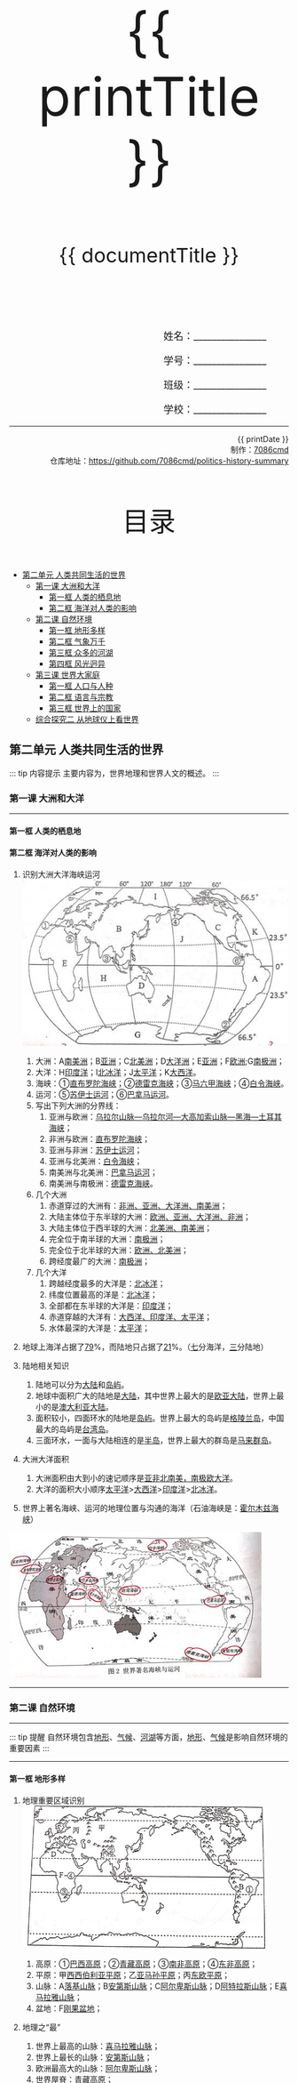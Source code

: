 
  <style>
  #title {
    padding-top: 40%;
    font-size: 96px;
  }

  #subtitle {
    font-size: 36px;
    padding-top: 18%;
  }

  #ending {
    padding-top: 60%;
    font-size: 48px;
    padding-bottom: 12%;
  }

  .center {
    text-align: center;
  }
  .right {
    text-align: right;
  }

  #inform {
    padding-right: 8%;
    font-size: 18px;
  }

  #allinform {
    padding-top: 18%;
  }

  .topic {
    padding-top: 12%;
    padding-bottom: 8%;
    font-size: 48px;
  }
</style>
<div class="center">
  <div id="title">{{ printTitle }}</div>
  <div id="subtitle" v-if="documentTitle !== printTitle">{{ documentTitle }}</div>
</div>
<div class="right" id="allinform">
  <p id="inform">姓名：________________</p>
  <p id="inform">学号：________________</p>
  <p id="inform">班级：________________</p>
  <p id="inform">学校：________________</p>

  <hr />
  <div>
    {{ printDate }}<br />
    制作：<a href="https://github.com/7086cmd/">7086cmd</a><br />
    仓库地址：<a href="https://github.com/7086cmd/politics-history-summary"
      >https://github.com/7086cmd/politics-history-summary</a
    >
  </div>
</div>


<div class="divider_top"></div>

<div class="divider_top"></div>

<div class="center">
  <div class="topic">目录</div>
</div>

  - [第二单元 人类共同生活的世界](#第二单元-人类共同生活的世界)<br>
    - [第一课 大洲和大洋](#第一课-大洲和大洋)<br>
      - [第一框 人类的栖息地](#第一框-人类的栖息地)<br>
      - [第二框 海洋对人类的影响](#第二框-海洋对人类的影响)<br>
    - [第二课 自然环境](#第二课-自然环境)<br>
      - [第一框 地形多样](#第一框-地形多样)<br>
      - [第二框 气象万千](#第二框-气象万千)<br>
      - [第三框 众多的河湖](#第三框-众多的河湖)<br>
      - [第四框 风光迥异](#第四框-风光迥异)<br>
    - [第三课 世界大家庭](#第三课-世界大家庭)<br>
      - [第一框 人口与人种](#第一框-人口与人种)<br>
      - [第二框 语言与宗教](#第二框-语言与宗教)<br>
      - [第三框 世界上的国家](#第三框-世界上的国家)<br>
    - [综合探究二 从地球仪上看世界](#综合探究二-从地球仪上看世界)<br>

<div class="divider_top"></div>


## 第二单元 人类共同生活的世界

::: tip 内容提示
主要内容为，世界地理和世界人文的概述。
:::

<div class="divider"></div>

### 第一课 大洲和大洋

---

#### 第一框 人类的栖息地

#### 第二框 海洋对人类的影响

1. 识别大洲大洋海峡运河
   ![QQ图片20201225144119](/assets/hg-2-1-1-1.jpg)

    1. 大洲：A<u>南美洲</u>；B<u>亚洲</u>；C<u>北美洲</u>；D<u>大洋洲</u>；E<u>亚洲</u>；F<u>欧洲</u>;G<u>南极洲</u>；
    2. 大洋：H<u>印度洋</u>；I<u>北冰洋</u>；J<u>太平洋</u>；K<u>大西洋</u>。
    3. 海峡：①<u>直布罗陀海峡</u>；②<u>德雷克海峡</u>；③<u>马六甲海峡</u>；④<u>白令海峡</u>。
    4. 运河：⑤<u>苏伊士运河</u>；⑥<u>巴拿马运河</u>。
    5. 写出下列大洲的分界线：
        1. 亚洲与欧洲：<u>乌拉尔山脉—乌拉尔河—大高加索山脉—黑海—土耳其海峡</u>；
        2. 非洲与欧洲：<u>直布罗陀海峡</u>；
        3. 亚洲与非洲：<u>苏伊士运河</u>；
        4. 亚洲与北美洲：<u>白令海峡</u>；
        5. 南美洲与北美洲：<u>巴拿马运河</u>；
        6. 南美洲与南极洲：<u>德雷克海峡</u>。
    6. 几个大洲
        1. 赤道穿过的大洲有：<u>非洲、亚洲、大洋洲、南美洲</u>；
        2. 大陆主体位于东半球的大洲：<u>欧洲、亚洲、大洋洲、非洲</u>；
        3. 大陆主体位于西半球的大洲：<u>北美洲、南美洲</u>；
        4. 完全位于南半球的大洲：<u>南极洲</u>；
        5. 完全位于北半球的大洲：<u>欧洲、北美洲</u>；
        6. 跨经度最广的大洲：<u>南极洲</u>；
    7. 几个大洋
        1. 跨越经度最多的大洋是：<u>北冰洋</u>；
        2. 纬度位置最高的洋是：<u>北冰洋</u>；
        3. 全部都在东半球的大洋是：<u>印度洋</u>；
        4. 赤道穿越的大洋有：<u>大西洋、印度洋、太平洋</u>；
        5. 水体最深的大洋是：<u>太平洋</u>；

2. 地球上海洋占据了<u>79</u>%，而陆地只占据了<u>21</u>%。（<u>七</u>分海洋，<u>三</u>分陆地）

3. 陆地相关知识

    1. 陆地可以分为<u>大陆</u>和<u>岛屿</u>。
    2. 地球中面积广大的陆地是<u>大陆</u>，其中世界上最大的是<u>欧亚大陆</u>，世界上最小的是<u>澳大利亚大陆</u>。
    3. 面积较小，四面环水的陆地是<u>岛屿</u>。世界上最大的岛屿是<u>格陵兰岛</u>，中国最大的岛屿是<u>台湾岛</u>。
    4. 三面环水，一面与大陆相连的是<u>半岛</u>，世界上最大的群岛是<u>马来群岛</u>。

4. 大洲大洋面积

    1. 大洲面积由大到小的速记顺序是<u>亚非北南美，南极欧大洋</u>。
    2. 大洋的面积大小顺序<u>太平洋</u>><u>大西洋</u>><u>印度洋</u>><u>北冰洋</u>。

5. 世界上著名海峡、运河的地理位置与沟通的海洋（石油海峡是：<u>霍尔木兹海峡</u>）

![img](/assets/hg-2-1-1-2.jpg)

---

<div class="divider"></div>

### 第二课 自然环境

---

::: tip 提醒
自然环境包含<u>地形</u>、<u>气候</u>、<u>河湖</u>等方面，<u>地形</u>、<u>气候</u>是影响自然环境的重要因素
:::

---

#### 第一框 地形多样

1. 地理重要区域识别
   <img alt="QQ图片20210106083417" src="/assets/hg-2-2-1-1.jpg" style="zoom: 60%;" />
    1. 高原：①<u>巴西高原</u>；②<u>青藏高原</u>；③<u>南非高原</u>；④<u>东非高原</u>；
    2. 平原：甲<u>西西伯利亚平原</u>；乙<u>亚马孙平原</u>；丙<u>东欧平原</u>；
    3. 山脉：A<u>落基山脉</u>；B<u>安第斯山脉</u>；C<u>阿尔卑斯山脉</u>；D<u>阿特拉斯山脉</u>；E<u>喜马拉雅山脉</u>；
    4. 盆地：F<u>刚果盆地</u>；
2. 地理之“最”

    1. 世界上最高的山脉：<u>喜马拉雅山脉</u>；
    2. 世界上最长的山脉：<u>安第斯山脉</u>；
    3. 欧洲最高大的山脉：<u>阿尔卑斯山脉</u>；
    4. 世界屋脊：<u>青藏高原</u>；
    5. 世界上最大的高原：<u>巴西高原</u>；
    6. 世界最大的热带雨林区：<u>亚马孙平原</u>；
    7. 世界上最大的平原：<u>亚马孙平原</u>；
    8. 北半球最冷的平原：<u>西西伯利亚平原</u>；
    9. 世界上最大的盆地：<u>西伯利亚盆地</u>；
    10. 被称为高原大陆的大洲是：<u>非洲</u>；

3. 世界上平均海拔最低的大洲是<u>欧洲</u>；最高的大洲是<u>南极洲</u>；

4. 一个地区的地形特点一般从<u>海拔</u>、<u>地面起伏</u>、<u>地形种类和分布</u>三个方面来描述

5. 简写亚洲的地形特点
    1. <u>亚洲地表起伏很大；</u>（地形起伏特点）
    2. <u>亚洲地形种类多样，以山地和高原为主；</u>（地形种类特点）
    3. <u>亚洲地势中间高、四周地。</u>（地势特点）

---

#### 第二框 气象万千

1. 我们可以通过<u>气温曲线</u>图和<u>降水量柱状</u>图，从<u>气温</u>和<u>降水</u>两个方面来描述各地不同的气候。

2. 请写出下列图示所代表的气候类型、气候特点，并列举一例代表性的城市。

    ![img](/assets/hg-2-2-2-1.jpg)

    | <u>热带雨林气候</u> | <u>热带草原气候</u>             | <u>热带季风气候</u>             | <u>热带沙漠气候</u>           | <u>亚热带季风和湿润气候</u>           |
    | ------------------- | ------------------------------- | ------------------------------- | ----------------------------- | ------------------------------------- |
    | <u>终年高温多雨</u> | <u>终年高温，<br>分干湿两季</u> | <u>终年高温，<br>分旱雨两季</u> | <u>终年高温，<br>降水稀少</u> | <u>夏季高温多雨，<br>冬季温和少雨</u> |
    | <u>伊基托斯</u>     | <u>巴马科</u>                   | <u>孟买</u>                     | <u>阿斯旺</u>                 | <u>上海</u>                           |

    ![img](/assets/hg-2-2-2-2.jpg)

    | <u>地中海气候</u>                     | <u>温带海洋性气候</u>             | <u>温带季风气候</u>                   | <u>温带大陆性气候</u>         | <u>寒带气候</u>               |
    | ------------------------------------- | --------------------------------- | ------------------------------------- | ----------------------------- | ----------------------------- |
    | <u>夏季炎热干燥，<br>冬季温和多雨</u> | <u>冬暖夏凉，<br>全年降水均匀</u> | <u>夏季高温多雨，<br>冬季寒冷干燥</u> | <u>冬冷夏热，<br>降水较少</u> | <u>终年严寒，<br>降水稀少</u> |
    | <u>罗马</u>                           | <u>伦敦</u>                       | <u>北京</u>                           | <u>莫斯科</u>                 | <u>东方站</u>                 |

3. 识别亚洲地区的气候类型

    ![亚洲气候类型](/assets/hg-2-2-2-3.jpg)

    1. 写出图中序号代表的气候类型名称<br>
        ①<u>热带沙漠气候</u>；②<u>地中海气候</u>；③<u>寒带气候</u>；<br>
        ④<u>热带季风气候</u>；⑤<u>温带季风气候</u>；⑥<u>热带雨林气候</u>；<br>
        ⑦<u>亚热带季风和湿润气候</u>；⑧<u>温带大陆性气候</u>；⑨<u>高原山地气候</u>。

    2. 在亚洲各种气候类型中，影响范围最大的是<u>温带大陆性气候</u>，降水最多的是<u>热带雨林气候</u>。
    3. 在世界主要气候类型中，亚洲没有分布的是<u>温带海洋性气候</u>、<u>热带草原气候</u>。

4. 气候之”最“

    1. 世界上分布面积最大的气候类型：<u>温带大陆性气候</u>；
    2. 除南极洲外各大洲都有分布的气候类型：<u>地中海气候</u>；

5. 理想大陆气候分布模式图（北半球）了解位置

    ![u=2715298557,3091226611&fm=15&gp=0](/assets/hg-2-2-2-4.jpg)

    ![扫描全能王 2020-12-31 09.19_2](/assets/hg-2-2-2-5.jpg)

---

#### 第三框 众多的河湖

1. 被称为大地的动脉的是<u>河流</u>；
   被誉为大地的明珠的是<u>湖泊</u>；
   被誉为大地的骨架的是<u>山脉</u>。

2. 世界主要的河流与湖泊

    | 河湖              | 流向              | 所在大洲          | 世界之最                              |
    | ----------------- | ----------------- | ----------------- | ------------------------------------- |
    | 尼罗河            | <u>自南向北流</u> | 非洲              | <u>世界第一长河</u>                   |
    | 亚马孙河          | <u>自西向东流</u> | 南美洲            | <u>世界上流量第一</u>                 |
    | 多瑙河            | <u>自西向东流</u> | <u>欧洲</u>       | <u>世界上干流流经国家最多</u>         |
    | <u>刚果河</u>     | <u>自东向西流</u> | <u>非洲</u>       | 世界水能蕴含量最大                    |
    | 黄河              | <u>自西向东流</u> | <u>亚洲</u>       | <u>世界上含沙量最大</u>               |
    | <u>苏必利尔湖</u> | /                 | 北美洲            | 世界上面积最大的淡水湖                |
    | 里海              | /                 | <u>亚欧交界处</u> | <u>世界上面积最大的湖泊（咸水湖）</u> |
    | 贝加尔湖          | /                 | <u>亚洲</u>       | <u>世界上最深的湖泊</u>               |
    | <u>死海</u>       | /                 | 亚洲              | 世界上海拔最低的湖                    |
    | <u>青海湖</u>     | /                 | <u>亚洲</u>       | 中国面积最大的咸水湖                  |
    | <u>鄱阳湖</u>     | /                 | <u>亚洲</u>       | 中国面积最大的淡水湖                  |

3. 亚洲河流与地形之间的关系：亚洲<u>中间高四周低</u>的地势特点，导致河流呈<u>放射状</u>分布。

4. 填图
   ![扫描全能王 2021-01-08 14.07_1](/assets/hg-2-2-3-1.jpg)

    1. 名称：<u>尼罗河</u>；流向：<u>自南向北</u>；注入：<u>地中海</u>；位于：<u>非</u>洲；
    2. 名称：<u>密西西比河</u>；流向：<u>自西向东流</u>；注入：<u>墨西哥湾（大西洋）</u>；位于：<u>北美</u>洲；
    3. 名称：<u>亚马孙河</u>；流向：<u>自西向东流</u>；注入：<u>大西洋</u>；位于：<u>南美</u>洲；
    4. 名称：<u>湄公河</u>；流向：<u>自北向南流</u>；注入：<u>南海（太平洋）</u>；位于：<u>亚</u>洲。

---

#### 第四框 风光迥异

1. 世界各地在<u>地形</u>和<u>气候</u>等方面的地区差异，共同构成了多种多样的自然景观。

2. 读图，然后回答以下问题

    <img alt="扫描全能王 2021-01-08 14.07_2" src="/assets/hg-2-2-4-1.jpg" style="zoom: 40%">

    1. 在图中标出企鹅主要生活的大洲；（用字母 A 表示）
    2. 在图中标出世界上面积最大的热带雨林分布区；（用字母 B 表示）
    3. 在图中标出撒哈拉沙漠所在的区域。（用字母 C 表示）

---

<div class="divider"></div>

### 第三课 世界大家庭

---

#### 第一框 人口与人种

1. 世界上人口最稠密的地区是亚洲东部和南部、<u>欧洲</u>西部及<u>北美洲</u>东部。
2. 世界的居民，根据皮肤的颜色以及头发、鼻形、眼色、面部的特征等可分为<u>黄色人种</u>、<u>黑色人种</u>和<u>白色人种</u>三大人种。
3. 分布特点：世界人种在分布上既有<u>大范围的集中</u>，又有<u>小范围的零星分布</u>。
4. 人口数量最多的是<u>白色</u>人种。其中印第安人属于<u>黄色</u>人种，印度人属于<u>白色</u>人种，阿拉伯人属于<u>白色</u>人种。

---

#### 第二框 语言与宗教

1. 世界上使用人数最多的是<u>汉语</u>，使用最广泛的语言是<u>英语</u>。
2. 世界上的三大宗教指的是<u>佛教</u>、<u>基督教</u>和<u>伊斯兰教</u>。

---

#### 第三框 世界上的国家

1. 一个国家的领土是神圣不可侵犯的，它包括该国的<u>领地</u>、<u>领水</u>和<u>领空</u>。

2. 按经济发展水平，世界上的国家通常被分为<u>发达</u>国家和<u>发展中</u>国家两大类，发达国家主要分布在<u>欧</u>洲、<u>北美</u>洲、<u>大洋</u>洲，还有亚洲的<u>日本</u>。发展中国家绝大部分集中分布在<u>亚洲</u>、<u>非洲</u>和拉丁美洲。

3. 世界上最大的发展中国家是<u>中国</u>。当今世界最发达的国家是<u>美国</u>。

4. 处理国与国关系的基本准则是：<u>和平共处五项原则</u>（作为国际社会的成员，任何国家都应该在<u>相互尊重领土和主权完整</u>、<u>互不侵犯</u>、<u>步互不干涉内政</u>、<u>平等互利</u>、<u>和平共处</u>下，共同为维护世界大家庭的繁荣与稳定，贡献自己的力量）。

5. 国界线的划分：国界是人为划分的，如埃及与利比亚的部分国界是以<u>经线</u>来划定的；法国与西班牙的国家是以<u>山脉</u>来划定的；老挝与泰国的国界是以<u>河流</u>来划定的；美国与加拿大的部分国界是以<u>纬线</u>来划定的

6. 世界陆地面积位居世界前六位的国家，从大到小依次为：<u>俄罗斯</u>、<u>加拿大</u>、<u>中国</u>、<u>美国</u>、巴西、澳大利亚。

7. 以下是哪些国家的国旗

    | 中国                           | 俄罗斯                         | 阿根廷                         | 埃及                           |
    | ------------------------------ | ------------------------------ | ------------------------------ | ------------------------------ |
    | ![cn](/assets/hg-2-3-3/cn.jpg) | ![ru](/assets/hg-2-3-3/ru.jpg) | ![ar](/assets/hg-2-3-3/ar.jpg) | ![eg](/assets/hg-2-3-3/eg.jpg) |

    | 澳大利亚                       | 新加坡                         | 加拿大                         | 英国                           |
    | ------------------------------ | ------------------------------ | ------------------------------ | ------------------------------ |
    | ![au](/assets/hg-2-3-3/au.jpg) | ![sg](/assets/hg-2-3-3/sg.jpg) | ![ca](/assets/hg-2-3-3/ca.jpg) | ![uk](/assets/hg-2-3-3/uk.jpg) |

8. 世界上人口最多的国家是<u>中国</u>；
   人口超过一亿的国家最多的大洲是<u>亚洲</u>。

---

<div class="divider"></div>

### 综合探究二 从地球仪上看世界

---

1. 经线指示<u>南北</u>方向，纬线指示<u>东西</u>方向。

2. 东西半球的分界线是<u>20°W</u>，<u>160°E</u>；<br>
   东西经的划分界限是<u>本初子午线（0°）</u>。

3. 南北半球的划分是以<u>赤道（0°）</u>来划分。

4. 东经的代号是<u>E</u>*(ast)*，西经的代号是<u>W</u>*(est)*，北纬的代号是<u>N</u>*(orth)*，南纬的代号是<u>S</u>*(outh)*。

5. 维度带的划分

    | 纬度带（名称） | <u>低纬度</u>             | <u>中纬度</u>                 | <u>高纬度</u>                 |
    | -------------- | ------------------------- | ----------------------------- | ----------------------------- |
    | 纬度范围       | <u>30°N—0°<br>0°—30°S</u> | <u>30°N—60°N<br>30°S—60°S</u> | <u>60°N—90°N<br>60°S—90°S</u> |

6. 五带的划分
    ![img](/assets/hg-2-5-1.gif)
    1. 五带的纬度范围：A<u>66.5°N—90°N</u>；B<u>23.5°N—66.5°N</u>；C<u>23.5°N—23.5°S</u>；<br>
    D<u>23.5°S—66.5°S</u>；E<u>66.5°S—90°S</u>。
    2. 填写纬线的名称与纬度：1<u>北极圈</u>：<u>66.5°N</u>；2<u>北回归线</u>：<u>23.5°N</u>；<br>
    3<u>南回归线</u>：<u>23.5°S</u>；4<u>南极圈</u>：<u>66.5°S</u>。

7. 中国之”最“
    1. 中国最东边的经度约为<u>135°E</u>；
    2. 中国最西边的经度约为<u>73°E</u>；
    3. 中国最北边的纬度约为<u>53°N</u>；
    4. 中国最南边的纬度约为<u>4°N</u>；
    5. 中国大约跨越<u>62°</u>经度，中国最东和最西相差<u>4</u>个小时；
    6. 中国在<u>亚洲</u>的东部，<u>太平洋</u>的西岸。
    7. 中国的位置是：从半球位置看，我国位于<u>东</u>半球、<u>北</u>半球；
       从纬度位置看，我国大部分位于<u>中纬度</u>；大部分位于<u>北温带</u>。

<div class="divider"></div>

<script setup>
import { ref } from "vue";

const printTitle = ref(decodeURI(new URL(location.href).pathname.split("/")[1])) ?? "政史地总资料";

const documentTitle = ref(decodeURI(new URL(location.href).pathname.split("/").filter(x => (x !== "" && x !== "print")).join(" | "))) ?? "政史地总资料";

const printDate = ref(`导出日期：${new Date().toLocaleDateString()} ${new Date().toLocaleTimeString()}`);

</script>

# 版权声明

作者: [7086cmd](https://github.com/7086cmd).<br>

<p style="font-size: 24px">
本文遵循 <code>CC BY-NC-SA 4.0</code> 协议。未经允许，请勿擅自改动、商用这些内容，并且若转载请注明出处。
</p>

<div class="center">
  <div id="ending">7086cmd's notes</div>
</div>

<div class="right">
  <p>未经作者许可禁售。</p>
</div>
